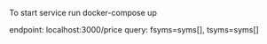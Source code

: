 To start service run docker-compose up

endpoint: localhost:3000/price
query: fsyms=syms[], tsyms=syms[]